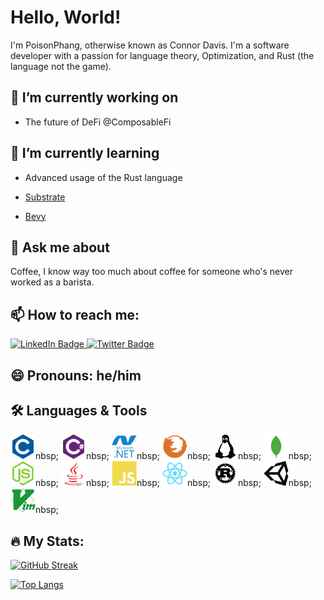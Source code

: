 # Hello, World!

I'm PoisonPhang, otherwise known as Connor Davis. I'm a software developer with a passion for language theory, Optimization, and Rust (the language not the game).

## 🔭 I’m currently working on 

* The future of DeFi @ComposableFi

## 🌱 I’m currently learning 

* Advanced usage of the Rust language

* [Substrate](https://github.com/paritytech/substrate)

* [Bevy](https://github.com/bevyengine/bevy)

## 💬 Ask me about 

Coffee, I know way too much about coffee for someone who's never worked as a barista.

## 📫 How to reach me: 

<div id="badges">
  <a href="https://www.linkedin.com/in/connor-davis-13bb99148/">
    <img src="https://img.shields.io/badge/LinkedIn-blue?style=for-the-badge&logo=linkedin&logoColor=white" alt="LinkedIn Badge"/>
  </a>
  <a href="https://twitter.com/PoisonPhang">
    <img src="https://img.shields.io/badge/Twitter-blue?style=for-the-badge&logo=twitter&logoColor=white" alt="Twitter Badge"/>
  </a>
</div>

## 😄 Pronouns: he/him

## :hammer_and_wrench: Languages & Tools

<div>
<img src="https://github.com/devicons/devicon/blob/master/icons/c/c-plain.svg" alt="C" width="40" height="40"/>nbsp;
<img src="https://github.com/devicons/devicon/blob/master/icons/csharp/csharp-plain.svg" alt="CSharp" width="40" height="40"/>nbsp;
<img src="https://github.com/devicons/devicon/blob/master/icons/dot-net/dot-net-plain-wordmark.svg" alt=".NET" width="40" height="40"/>nbsp;
<img src="https://github.com/devicons/devicon/blob/master/icons/firefox/firefox-plain.svg" alt="Firefox" width="40" height="40"/>nbsp;
<img src="https://github.com/devicons/devicon/blob/master/icons/linux/linux-plain.svg" alt="Linux" width="40" height="40"/>nbsp;
<img src="https://github.com/devicons/devicon/blob/master/icons/mongodb/mongodb-plain.svg" alt="MongoDB" width="40" height="40"/>nbsp;
<img src="https://github.com/devicons/devicon/blob/master/icons/nodejs/nodejs-original.svg" alt="NodeJS" width="40" height="40"/>nbsp;
<img src="https://github.com/devicons/devicon/blob/master/icons/java/java-plain.svg" alt="Java" width="40" height="40"/>nbsp;
<img src="https://github.com/devicons/devicon/blob/master/icons/javascript/javascript-plain.svg" alt="JavaScript" width="40" height="40"/>nbsp;
<img src="https://github.com/devicons/devicon/blob/master/icons/react/react-original.svg" alt="React" width="40" height="40"/>nbsp;
<img src="https://github.com/devicons/devicon/blob/master/icons/rust/rust-plain.svg" alt="Rust" width="40" height="40"/>nbsp;
<img src="https://github.com/devicons/devicon/blob/master/icons/unity/unity-original.svg" alt="Unity" width="40" height="40"/>nbsp;
<img src="https://github.com/devicons/devicon/blob/master/icons/vim/vim-plain.svg" alt="Vim" width="40" height="40"/>nbsp;
</div>

## :fire: My Stats:

[![GitHub Streak](http://github-readme-streak-stats.herokuapp.com?user=PoisonPhang&theme=dark&background=000000)](https://git.io/streak-stats)

[![Top Langs](https://github-readme-stats.vercel.app/api/top-langs/?username=PoisonPhang&layout=compact&theme=vision-friendly-dark)](https://github.com/anuraghazra/github-readme-stats)

